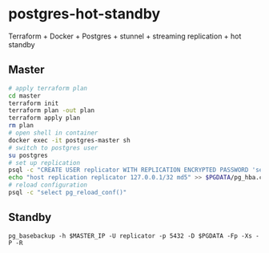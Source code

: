 # postgres-hot-standby
Terraform + Docker + Postgres + stunnel + streaming replication + hot standby

## Master

```sh
# apply terraform plan
cd master
terraform init
terraform plan -out plan
terraform apply plan
rm plan
# open shell in container
docker exec -it postgres-master sh
# switch to postgres user
su postgres
# set up replication
psql -c "CREATE USER replicator WITH REPLICATION ENCRYPTED PASSWORD 'secret';"
echo "host replication replicator 127.0.0.1/32 md5" >> $PGDATA/pg_hba.conf # STANDBY_IP=127.0.0.1
# reload configuration
psql -c "select pg_reload_conf()"
```

## Standby

```
pg_basebackup -h $MASTER_IP -U replicator -p 5432 -D $PGDATA -Fp -Xs -P -R
```
